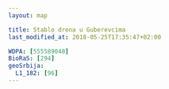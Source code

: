 ```yaml
---
layout: map

title: Stablo drena u Guberevcima
last_modified_at: 2018-05-25T17:35:47+02:00

WDPA: [555589048]
BioRaS: [294]
geoSrbija:
  L1_182: [96]
---
```

